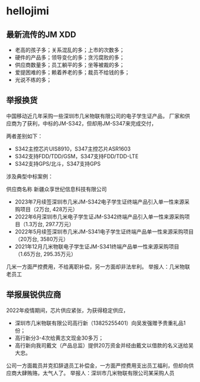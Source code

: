 # hellojimi

## 最新流传的JM XDD

- 老高的孩子多；关系混乱的多；上市的次数多；
- 硬件的产品多；领导变化的多；贪污腐败的多；
- 供应商数量多；员工躺平的多；坐等被裁的多；
- 爱提困难的多；赖着养老的多；裁员不给钱的多；
- 光说不练的多；

## 举报换货

中国移动近几年采购一些深圳市几米物联有限公司的电子学生证产品，
厂家和供应商为了获利，中标的JM-S342，但却用JM-S347来完成交付，

两者差别如下：

- S342主控芯片UIS8910，S347主控芯片ASR1603
- S342支持FDD/TDD/GSM，S347支持FDD/TDD-LTE
- S342支持GPS/北斗，S347支持GPS

涉及典型中标案例：

供应商名称 新疆众享世纪信息科技有限公司

- 2023年7月续签深圳市几米JM-S342电子学生证终端产品引入单一性来源采购项目（2万台, 428万元）
- 2022年6月深圳市几米电子学生证JM-S342终端产品引入单一性来源采购项目（1.3万台, 297.7万元）
- 2022年5月续签深圳市几米JM-S341电子学生证终端产品单一性来源采购项目（20万台, 3580万元）
- 2021年12月几米物联电子学生证JM-S341终端产品单一性来源采购项目（1.65万台, 295.35万元）

几米一方面严控费用，不给离职补偿，另一方面却非法牟利。
举报人：几米物联老员工


## 举报展锐供应商
2022年疫情期间，芯片供应紧张，为获得稳定供应，
- 深圳市几米物联有限公司高行新（13825255401）向吴发强赠予贵重礼品1份；
- 高行新分3-4次给黄志文现金30多万；
- 高行新向我司戴文（产品总监）提供20万资金并经由戴文以借款的名义送给吴大忠。

公司一方面裁员并克扣辞退员工补偿金，一方面严控费用支出员工福利，但却向供应商大肆贿赂，太气人了。
举报人：深圳市几米物联有限公司某采购人员

